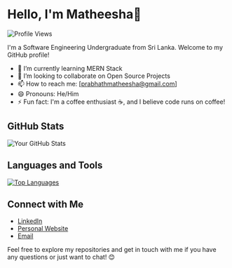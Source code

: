 # Hello, I'm Matheesha👋

![Profile Views](https://komarev.com/ghpvc/?username=yourusername)

I'm a Software Engineering Undergraduate from Sri Lanka. Welcome to my GitHub profile!

- 🌱 I’m currently learning MERN Stack
- 👯 I’m looking to collaborate on Open Source Projects
- 📫 How to reach me: [prabhathmatheesha@gmail.com]
- 😄 Pronouns: He/Him
- ⚡ Fun fact:  I'm a coffee enthusiast ☕, and I believe code runs on coffee!

## GitHub Stats

![Your GitHub Stats](https://github-readme-stats.vercel.app/api?username=matheesha-prabhath&show_icons=true&theme=dracula)

## Languages and Tools

[![Top Languages](https://github-readme-stats.vercel.app/api/top-langs/?username=matheesha-prabhath&layout=compact)](https://github.com/yourusername)

## Connect with Me

- [LinkedIn](https://www.linkedin.com/in/matheeha-prabhath/)
- [Personal Website](https://about.me/matheeshaprabhath)
- [Email](mailto:prabhathmatheesha@gmail.com)

Feel free to explore my repositories and get in touch with me if you have any questions or just want to chat! 😊
